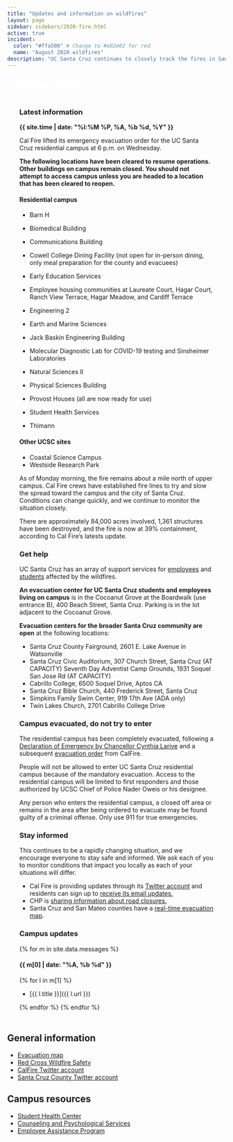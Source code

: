 ```yaml
---
title: "Updates and information on wildfires"
layout: page 
sidebar: sidebars/2020-fire.html
active: true
incident:
  color: "#ffa500" # Change to #e02e02 for red
  name: "August 2020 wildfires"
description: "UC Santa Cruz continues to closely track the fires in Santa Cruz, Santa Clara, and neighboring counties. This event has resulted in multiple evacuations and air quality concerns."
---
```


<section style="border: 4px solid {{ page.incident.color }}; padding: 0; margin: 0 0 2em 0;">
  
  <h2 style="margin: 0 0 .5em 0; background-color: {{ page.incident.color }}; line-height: 1; padding: .5em .5em .45em .5em; color: white;"><i class="far fa-bell"></i> Campus status</h2>

  <div style="padding: .05em 2em .5em 2em;">

### Latest information

<b>{{ site.time | date: "%l:%M %P, %A, %b %d, %Y" }}</b>

Cal Fire lifted its emergency evacuation order for the UC Santa Cruz residential campus at 6 p.m. on Wednesday. 

**The following locations have been cleared to resume operations. Other buildings on campus remain closed. You should not attempt to access campus unless you are headed to a location that has been cleared to reopen.**

#### Residential campus
* Barn H 
* Biomedical Building
* Communications Building
* Cowell College Dining Facility (not open for in-person dining, only meal preparation for the county and evacuees)
* Early Education Services
* Employee housing communities at Laureate Court, Hagar Court, Ranch View Terrace, Hagar Meadow, and Cardiff Terrace
* Engineering 2 
* Earth and Marine Sciences 
* Jack Baskin Engineering Building
* Molecular Diagnostic Lab for COVID-19 testing and Sinsheimer Laboratories 

* Natural Sciences II 
* Physical Sciences Building
* Provost Houses (all are now ready for use)
* Student Health Services
* Thimann

#### Other UCSC sites
* Coastal Science Campus
* Westside Research Park

As of Monday morning, the fire remains about a mile north of upper campus. Cal Fire crews have established fire lines to try and slow the spread toward the campus and the city of Santa Cruz. Conditions can change quickly, and we continue to monitor the situation closely.

There are approximately 84,000 acres involved, 1,361 structures have been destroyed, and the fire is now at 39% containment, according to Cal Fire’s latests update.

### Get help

UC Santa Cruz has an array of support services for [employees](https://news.ucsc.edu/2020/08/support-services-for-employees-impacted-by-wildfires.html) and [students](https://news.ucsc.edu/2020/08/you-are-not-alone.html) affected by the wildfires. 

**An evacuation center for UC Santa Cruz students and employees living on campus** is in the Cocoanut Grove at the Boardwalk (use entrance B), 400 Beach Street, Santa Cruz. Parking is in the lot adjacent to the Cocoanut Grove. 

**Evacuation centers for the broader Santa Cruz community are open** at the following locations:

- Santa Cruz County Fairground, 2601 E. Lake Avenue in Watsonville
- Santa Cruz Civic Auditorium, 307 Church Street, Santa Cruz (AT CAPACITY) Seventh Day Adventist Camp Grounds, 1931 Soquel San Jose Rd (AT CAPACITY)
- Cabrillo College, 6500 Soquel Drive, Aptos CA
- Santa Cruz Bible Church, 440 Frederick Street, Santa Cruz
- Simpkins Family Swim Center, 919 17th Ave (ADA only)
- Twin Lakes Church, 2701 Cabrillo College Drive

### Campus evacuated, do not try to enter

The residential campus has been completely evacuated, following a [Declaration of Emergency by Chancellor Cynthia Larive](https://news.ucsc.edu/2020/08/chancellor-declaration.html) and a subsequent [evacuation order](https://news.ucsc.edu/2020/08/images/calfire-order.pdf) from CalFire. 

People will not be allowed to enter UC Santa Cruz residential campus because of the mandatory evacuation. Access to the residential campus will be limited to first responders and those authorized by UCSC Chief of Police Nader Oweis or his designee.

Any person who enters the residential campus, a closed off area or remains in the area after being ordered to evacuate may be found guilty of a criminal offense. Only use 911 for true emergencies. 

### Stay informed

This continues to be a rapidly changing situation, and we encourage everyone to stay safe and informed. We ask each of you to monitor conditions that impact you locally as each of your situations will differ.

- Cal Fire is providing updates through its [Twitter account](https://twitter.com/CALFIRECZU)  and residents can sign up to [receive its email updates.](https://tinyurl.com/czulightning)
- CHP is [sharing information about road closures.](https://twitter.com/CHPscrz)
- Santa Cruz and San Mateo counties have a [real-time evacuation map](https://www.smco.community.zonehaven.com/).

### Campus updates

{% for m in site.data.messages %}

#### {{ m[0] | date: "%A, %b %d" }}

{% for l in m[1] %}

- [{{ l.title }}]({{ l.url }})

{% endfor %}
{% endfor %}

</div>

</section>

## General information

- [Evacuation map](https://www.smco.community.zonehaven.com)
- [Red Cross Wildfire Safety](https://www.redcross.org/get-help/how-to-prepare-for-emergencies/types-of-emergencies/wildfire.html)
- [CalFire Twitter account](https://twitter.com/CALFIRECZU)
- [Santa Cruz County Twitter account](https://twitter.com/sccounty)

## Campus resources

- [Student Health Center](https://healthcenter.ucsc.edu)
- [Counseling and Psychological Services](https://caps.ucsc.edu)
- [Employee Assistance Program](https://shr.ucsc.edu/benefits/eap/)

